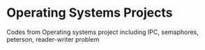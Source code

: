 # Operating Systems Projects
Codes from Operating systems project including IPC, semaphores, peterson, reader-writer problem
